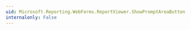 ```yaml
---
uid: Microsoft.Reporting.WebForms.ReportViewer.ShowPromptAreaButton
internalonly: False
---
```

